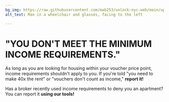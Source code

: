 ```yaml
---
bg_img: https://raw.githubusercontent.com/mab253/unlock-nyc-web/main/uploads/chair-story.png
alt_text: Man in a wheelchair and glasses, facing to the left

---
```

# "YOU DON'T MEET THE MINIMUM INCOME REQUIREMENTS."

As long as you are looking for housing within your voucher price point, income requirements shouldn't apply to you. If you're told "you need to make 40x the rent" or "vouchers don't count as income," **report it!**

Has a broker recently used income requirements to deny you an apartment? You can report it **using our tools!**